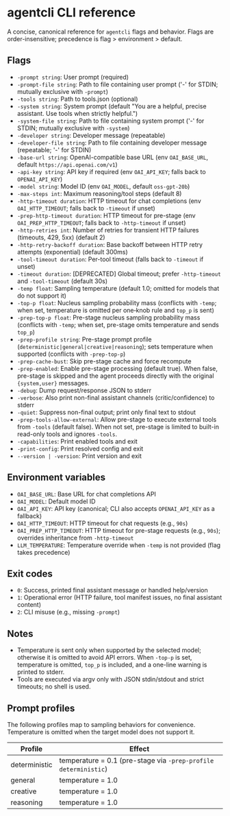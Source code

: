 # agentcli CLI reference

A concise, canonical reference for `agentcli` flags and behavior. Flags are order-insensitive; precedence is flag > environment > default.

## Flags

- `-prompt string`: User prompt (required)
- `-prompt-file string`: Path to file containing user prompt ('-' for STDIN; mutually exclusive with `-prompt`)
- `-tools string`: Path to tools.json (optional)
- `-system string`: System prompt (default "You are a helpful, precise assistant. Use tools when strictly helpful.")
- `-system-file string`: Path to file containing system prompt ('-' for STDIN; mutually exclusive with `-system`)
- `-developer string`: Developer message (repeatable)
- `-developer-file string`: Path to file containing developer message (repeatable; '-' for STDIN)
- `-base-url string`: OpenAI-compatible base URL (env `OAI_BASE_URL`, default `https://api.openai.com/v1`)
- `-api-key string`: API key if required (env `OAI_API_KEY`; falls back to `OPENAI_API_KEY`)
- `-model string`: Model ID (env `OAI_MODEL`, default `oss-gpt-20b`)
- `-max-steps int`: Maximum reasoning/tool steps (default 8)
- `-http-timeout duration`: HTTP timeout for chat completions (env `OAI_HTTP_TIMEOUT`; falls back to `-timeout` if unset)
- `-prep-http-timeout duration`: HTTP timeout for pre-stage (env `OAI_PREP_HTTP_TIMEOUT`; falls back to `-http-timeout` if unset)
- `-http-retries int`: Number of retries for transient HTTP failures (timeouts, 429, 5xx) (default 2)
- `-http-retry-backoff duration`: Base backoff between HTTP retry attempts (exponential) (default 300ms)
- `-tool-timeout duration`: Per-tool timeout (falls back to `-timeout` if unset)
- `-timeout duration`: [DEPRECATED] Global timeout; prefer `-http-timeout` and `-tool-timeout` (default 30s)
- `-temp float`: Sampling temperature (default 1.0; omitted for models that do not support it)
- `-top-p float`: Nucleus sampling probability mass (conflicts with `-temp`; when set, temperature is omitted per one‑knob rule and `top_p` is sent)
- `-prep-top-p float`: Pre-stage nucleus sampling probability mass (conflicts with `-temp`; when set, pre-stage omits temperature and sends `top_p`)
- `-prep-profile string`: Pre-stage prompt profile (`deterministic|general|creative|reasoning`); sets temperature when supported (conflicts with `-prep-top-p`)
- `-prep-cache-bust`: Skip pre-stage cache and force recompute
- `-prep-enabled`: Enable pre-stage processing (default true). When false, pre-stage is skipped and the agent proceeds directly with the original `{system,user}` messages.
- `-debug`: Dump request/response JSON to stderr
- `-verbose`: Also print non-final assistant channels (critic/confidence) to stderr
- `-quiet`: Suppress non-final output; print only final text to stdout
- `-prep-tools-allow-external`: Allow pre-stage to execute external tools from `-tools` (default false). When not set, pre-stage is limited to built-in read-only tools and ignores `-tools`.
- `-capabilities`: Print enabled tools and exit
- `-print-config`: Print resolved config and exit
- `--version | -version`: Print version and exit

## Environment variables

- `OAI_BASE_URL`: Base URL for chat completions API
- `OAI_MODEL`: Default model ID
- `OAI_API_KEY`: API key (canonical; CLI also accepts `OPENAI_API_KEY` as a fallback)
- `OAI_HTTP_TIMEOUT`: HTTP timeout for chat requests (e.g., `90s`)
- `OAI_PREP_HTTP_TIMEOUT`: HTTP timeout for pre-stage requests (e.g., `90s`); overrides inheritance from `-http-timeout`
- `LLM_TEMPERATURE`: Temperature override when `-temp` is not provided (flag takes precedence)

## Exit codes

- `0`: Success, printed final assistant message or handled help/version
- `1`: Operational error (HTTP failure, tool manifest issues, no final assistant content)
- `2`: CLI misuse (e.g., missing `-prompt`)

## Notes

- Temperature is sent only when supported by the selected model; otherwise it is omitted to avoid API errors. When `-top-p` is set, temperature is omitted, `top_p` is included, and a one-line warning is printed to stderr.
- Tools are executed via argv only with JSON stdin/stdout and strict timeouts; no shell is used.

## Prompt profiles

The following profiles map to sampling behaviors for convenience. Temperature is omitted when the target model does not support it.

| Profile | Effect |
|---|---|
| deterministic | temperature = 0.1 (pre-stage via `-prep-profile deterministic`) |
| general | temperature = 1.0 |
| creative | temperature = 1.0 |
| reasoning | temperature = 1.0 |

